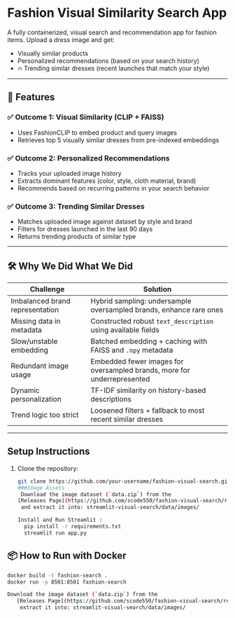 #  Fashion Visual Similarity Search App

A fully containerized, visual search and recommendation app for fashion items. Upload a dress image and get:
-  Visually similar products
-  Personalized recommendations (based on your search history)
- 🔥 Trending similar dresses (recent launches that match your style)

---

## 🚀 Features

### ✅ Outcome 1: Visual Similarity (CLIP + FAISS)
- Uses FashionCLIP to embed product and query images
- Retrieves top 5 visually similar dresses from pre-indexed embeddings

### ✅ Outcome 2: Personalized Recommendations
- Tracks your uploaded image history
- Extracts dominant features (color, style, cloth material, brand)
- Recommends based on recurring patterns in your search behavior

### ✅ Outcome 3: Trending Similar Dresses
- Matches uploaded image against dataset by style and brand
- Filters for dresses launched in the last 90 days
- Returns trending products of similar type

---

## 🛠️ Why We Did What We Did

| Challenge                        | Solution                                                                 |
|----------------------------------|--------------------------------------------------------------------------|
| Imbalanced brand representation  | Hybrid sampling: undersample oversampled brands, enhance rare ones      |
| Missing data in metadata         | Constructed robust `text_description` using available fields             |
| Slow/unstable embedding          | Batched embedding + caching with FAISS and `.npy` metadata               |
| Redundant image usage            | Embedded fewer images for oversampled brands, more for underrepresented |
| Dynamic personalization          | TF-IDF similarity on history-based descriptions                         |
| Trend logic too strict           | Loosened filters + fallback to most recent similar dresses               |

---
## Setup Instructions

1. Clone the repository:
   ```bash
   git clone https://github.com/your-username/fashion-visual-search.git
   ###Image Assets
    Download the image dataset (`data.zip`) from the
   [Releases Page](https://github.com/scode550/fashion-visual-search/releases/download/downloads/data.zip)
    and extract it into: streamlit-visual-search/data/images/

   Install and Run Streamlit :
     pip install -r requirements.txt
     streamlit run app.py


## 📦 How to Run with Docker

```bash
docker build -t fashion-search .
docker run -p 8501:8501 fashion-search

Download the image dataset (`data.zip`) from the
   [Releases Page](https://github.com/scode550/fashion-visual-search/releases/download/downloads/data.zip) and
    extract it into: streamlit-visual-search/data/images/

